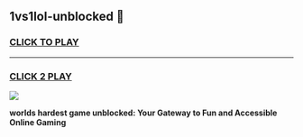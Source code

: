 
## 1vs1lol-unblocked 👋
<h3>
<a href="https://premium.freeplayer.one?title=1vs1lol-unblocked&ref=14F">CLICK TO PLAY</a></h3>
<hr>

<h3>
<a href="https://premium.freeplayer.one?title=1vs1lol-unblocked&ref=14F">CLICK 2 PLAY</a>
  
</h3>

<a href="https://premium.freeplayer.one?title=1vs1lol-unblocked&ref=12F/"><img src="https://clearcache.store/games.png"></a>


**worlds hardest game unblocked: Your Gateway to Fun and Accessible Online Gaming**
